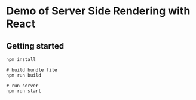 # Demo of Server Side Rendering with React

## Getting started
```shell
npm install

# build bundle file
npm run build

# run server
npm run start 
```